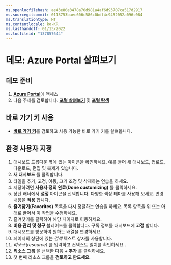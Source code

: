 ```yaml
---
ms.openlocfilehash: ae43e80e3478a70d981a4af6d93707ca517d2917
ms.sourcegitcommit: 0113753baec606c586c0bdf4c9452052a096c084
ms.translationtype: HT
ms.contentlocale: ko-KR
ms.lasthandoff: 01/13/2022
ms.locfileid: "137857644"
---
```

# <a name="demonstration-explore-the-azure-portal"></a>데모: Azure Portal 살펴보기

## <a name="prepare-for-the-demo"></a>데모 준비

1. [**Azure Portal**](https://portal.azure.com/#home)에 액세스
1. 다음 주제를 검토합니다. [**포털 살펴보기**](https://docs.microsoft.com/azure/azure-portal/azure-portal-overview#getting-around-the-portal) 및 [**포털 탐색**](https://docs.microsoft.com/learn/modules/tour-azure-portal/3-navigate-the-portal)

## <a name="using-keyboard-shortcuts"></a>바로 가기 키 사용

- [**바로 가기 키**](https://docs.microsoft.com/azure/azure-portal/azure-portal-keyboard-shortcuts#actions)를 검토하고 사용 가능한 바로 가기 키를 살펴봅니다.


## <a name="customize-your-experience"></a>환경 사용자 지정

1. 대시보드 드롭다운 옆에 있는 아이콘을 확인하세요. 예를 들어 새 대시보드, 업로드, 다운로드, 편집 및 복제가 있습니다. 
1. **새 대시보드** 를 클릭합니다.
1. 타일을 추가, 고정, 이동, 크기 조정 및 삭제하는 연습을 하세요. 
1. 저장하려면 **사용자 정의 완료(Done customizing)** 를 클릭하세요.
1. 상단 배너에서 **설정** 아이콘을 선택합니다. 다양한 색상 테마를 사용해 보세요. 변경 내용을 **적용** 합니다.
1. **즐겨찾기(Favorites)** 목록을 다시 정렬하는 연습을 하세요. 목록 항목을 위 또는 아래로 끌어서 이 작업을 수행하세요.
1. 즐겨찾기를 클릭하여 해당 페이지로 이동하세요. 
1. **비용 관리 및 청구** 블레이드를 클릭합니다. 구독 정보를 대시보드에 **고정** 합니다.
1. 대시보드를 방문하여 원하는 배열을 변경하세요. 
1. 페이지의 상단에 있는 *검색* 텍스트 상자를 사용합니다.
1. *리소스(resource)* 를 입력하고 컨텍스트 일치를 확인하세요 .
1. **리소스 그룹** 을 선택한 다음 **+ 추가** 를 클릭하세요.
1. 첫 번째 리소스 그룹을 **검토하고 만드세요**. 